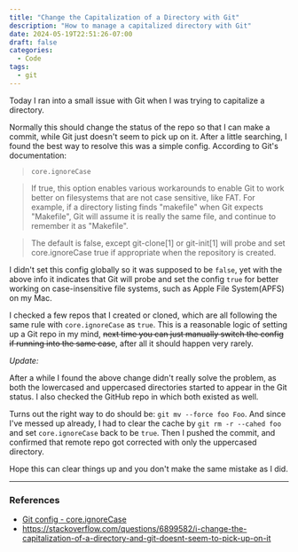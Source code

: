 ```yaml
---
title: "Change the Capitalization of a Directory with Git"
description: "How to manage a capitalized directory with Git"
date: 2024-05-19T22:51:26-07:00
draft: false
categories:
  - Code
tags:
  - git
---
```


Today I ran into a small issue with Git when I was trying to capitalize a directory.

Normally this should change the status of the repo so that I can make a commit, while Git just doesn't seem to pick up on it. After a little searching, I found the best way to resolve this was a simple config. According to Git's documentation:

> `core.ignoreCase`

> If true, this option enables various workarounds to enable Git to work better on filesystems that are not case sensitive, like FAT. For example, if a directory listing finds "makefile" when Git expects "Makefile", Git will assume it is really the same file, and continue to remember it as "Makefile".

> The default is false, except git-clone[1] or git-init[1] will probe and set core.ignoreCase true if appropriate when the repository is created.

I didn't set this config globally so it was supposed to be `false`, yet with the above info it indicates that Git will probe and set the config `true` for better working on case-insensitive file systems, such as Apple File System(APFS) on my Mac.

I checked a few repos that I created or cloned, which are all following the same rule with `core.ignoreCase` as `true`. This is a reasonable logic of setting up a Git repo in my mind, ~~next time you can just manually switch the config if running into the same case~~, after all it should happen very rarely.

_Update:_

After a while I found the above change didn't really solve the problem, as both the lowercased and uppercased directories started to appear in the Git status. I also checked the GitHub repo in which both existed as well.

Turns out the right way to do should be: `git mv --force foo Foo`. And since I've messed up already, I had to clear the cache by `git rm -r --cahed foo` and set `core.ignoreCase` back to be `true`. Then I pushed the commit, and confirmed that remote repo got corrected with only the uppercased directory.

Hope this can clear things up and you don't make the same mistake as I did.

---

### References

- [Git config - core.ignoreCase](https://www.git-scm.com/docs/git-config/2.14.6#Documentation/git-config.txt-coreignoreCase)
- https://stackoverflow.com/questions/6899582/i-change-the-capitalization-of-a-directory-and-git-doesnt-seem-to-pick-up-on-it
